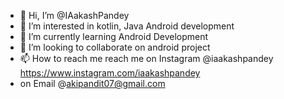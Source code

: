 - 👋 Hi, I’m @IAakashPandey
- 👀 I’m interested in kotlin, Java Android development
- 🌱 I’m currently learning Android Development 
- 💞️ I’m looking to collaborate on android project
- 📫 How to reach me reach me on Instagram @iaakashpandey https://www.instagram.com/iaakashpandey
- on Email @akipandit07@gmail.com 

<!---
IAakashPandey/IAakashPandey is a ✨ special ✨ repository because its `README.md` (this file) appears on your GitHub profile.
You can click the Preview link to take a look at your changes.
--->
